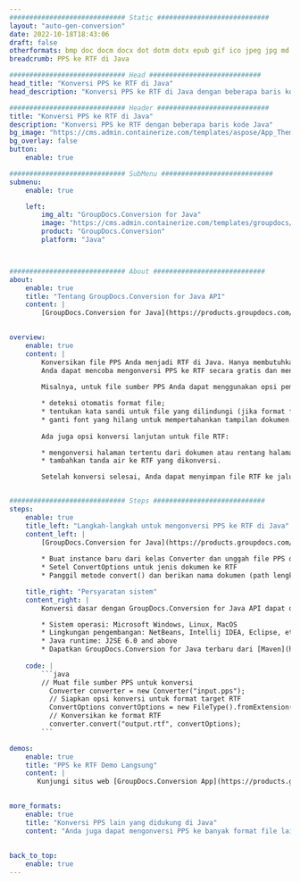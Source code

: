 ```yaml
---
############################# Static ############################
layout: "auto-gen-conversion"
date: 2022-10-18T18:43:06
draft: false
otherformats: bmp doc docm docx dot dotm dotx epub gif ico jpeg jpg md odt ott pdf png psd rtf tex tif tiff txt xps
breadcrumb: PPS ke RTF di Java

############################# Head ############################
head_title: "Konversi PPS ke RTF di Java"
head_description: "Konversi PPS ke RTF di Java dengan beberapa baris kode. Konversi lebih dari 160 format file menggunakan API konversi dokumen GroupDocs untuk Java"

############################# Header ############################
title: "Konversi PPS ke RTF di Java"
description: "Konversi PPS ke RTF dengan beberapa baris kode Java"
bg_image: "https://cms.admin.containerize.com/templates/aspose/App_Themes/V3/images/bg/header1.png"
bg_overlay: false
button:
    enable: true

############################# SubMenu ############################
submenu:
    enable: true

    left:
        img_alt: "GroupDocs.Conversion for Java"
        image: "https://cms.admin.containerize.com/templates/groupdocs/images/product-logos/90x90-noborder/groupdocs-conversion-java.png"
        product: "GroupDocs.Conversion"
        platform: "Java"



############################# About ############################
about:
    enable: true
    title: "Tentang GroupDocs.Conversion for Java API"
    content: |
        [GroupDocs.Conversion for Java](https://products.groupdocs.com/conversion/java/) adalah API konversi format file tingkat lanjut untuk mengonversi antara format gambar dan dokumen populer seperti Microsoft Office, OpenDocument, PDF, HTML, email, CAD. dan banyak lagi hanya dengan beberapa baris kode. API asli secara otomatis mendeteksi format dokumen asli dan menawarkan banyak opsi untuk menyesuaikan dokumen yang dikonversi. Seiring dengan fungsi mengekstrak informasi dari dokumen, ini juga mendukung caching hasil konversi ke disk lokal secara default. Namun, semua jenis penyimpanan cache dapat didukung dengan menerapkan antarmuka yang sesuai - Amazon S3, Dropbox, Google Drive, Windows Azure, Reddis, atau lainnya.
    

overview:
    enable: true
    content: |
        Konversikan file PPS Anda menjadi RTF di Java. Hanya membutuhkan beberapa baris kode Java pada platform pilihan Anda, seperti Windows, Linux, macOS.
        Anda dapat mencoba mengonversi PPS ke RTF secara gratis dan mengevaluasi kualitas hasil konversi. Bersama dengan skrip konversi file sederhana, Anda dapat mencoba opsi yang lebih canggih untuk memuat file sumber PPS dan menyimpan output RTF. 
        
        Misalnya, untuk file sumber PPS Anda dapat menggunakan opsi pemuatan berikut:

        * deteksi otomatis format file;
        * tentukan kata sandi untuk file yang dilindungi (jika format file mendukungnya);
        * ganti font yang hilang untuk mempertahankan tampilan dokumen.
        
        Ada juga opsi konversi lanjutan untuk file RTF:

        * mengonversi halaman tertentu dari dokumen atau rentang halaman;
        * tambahkan tanda air ke RTF yang dikonversi.

        Setelah konversi selesai, Anda dapat menyimpan file RTF ke jalur file lokal Anda atau ke penyimpanan pihak ketiga mana pun seperti FTP, Amazon S3, Google Drive, Dropbox, dll. Harap diperhatikan - untuk mengonversi PPS untuk RTF, Anda tidak perlu menginstal software tambahan apapun, seperti MS Office, Open Office, Adobe Acrobat Reader dll.


############################# Steps ############################
steps:
    enable: true
    title_left: "Langkah-langkah untuk mengonversi PPS ke RTF di Java"
    content_left: |
        [GroupDocs.Conversion for Java](https://products.groupdocs.com/conversion/java/) memungkinkan pengembang untuk dengan mudah mengonversi file PPS ke RTF dengan beberapa baris kode.
        
        * Buat instance baru dari kelas Converter dan unggah file PPS dengan path lengkap
        * Setel ConvertOptions untuk jenis dokumen ke RTF
        * Panggil metode convert() dan berikan nama dokumen (path lengkap) dan format (RTF) sebagai parameter

    title_right: "Persyaratan sistem"
    content_right: |
        Konversi dasar dengan GroupDocs.Conversion for Java API dapat dilakukan hanya dengan beberapa baris kode. API kami didukung di semua platform dan sistem operasi utama. Sebelum menjalankan kode di bawah ini, pastikan Anda telah menginstal prasyarat berikut di sistem Anda.

        * Sistem operasi: Microsoft Windows, Linux, MacOS
        * Lingkungan pengembangan: NetBeans, Intellij IDEA, Eclipse, etc.
        * Java runtime: J2SE 6.0 and above
        * Dapatkan GroupDocs.Conversion for Java terbaru dari [Maven](https://repository.groupdocs.com/webapp/#/artifacts/browse/tree/General/repo/com/groupdocs/groupdocs-conversion)
         
    code: |
        ```java    
        // Muat file sumber PPS untuk konversi
          Converter converter = new Converter("input.pps");
          // Siapkan opsi konversi untuk format target RTF
          ConvertOptions convertOptions = new FileType().fromExtension("rtf").getConvertOptions();
          // Konversikan ke format RTF
          converter.convert("output.rtf", convertOptions);
        ```

demos:
    enable: true
    title: "PPS ke RTF Demo Langsung"
    content: |
       Kunjungi situs web [GroupDocs.Conversion App](https://products.groupdocs.app/conversion/family) kami dan coba konversi PPS ke RTF sekarang. Demo gratis memiliki manfaat sebagai berikut
          

more_formats:
    enable: true
    title: "Konversi PPS lain yang didukung di Java"
    content: "Anda juga dapat mengonversi PPS ke banyak format file lainnya. Silakan lihat daftarnya di bawah ini."
       
       
back_to_top:
    enable: true
---
```

